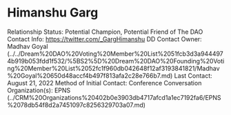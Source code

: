 # Himanshu Garg

Relationship Status: Potential Champion, Potential Friend of The DAO
Contact Info: https://twitter.com/_GargHimanshu
DD Contact Owner: Madhav Goyal (../../Dream%20DAO%20Voting%20Member%20List%2051fcb3d3a9444974b919b053fdd1f532/%5BS2%5D%20Dream%20DAO%20Founding%20Voting%20Member%20List%2052fc1f960db042648f12af3193841821/Madhav%20Goyal%20650d48accf4b497f813afa2c28e766b7.md)
Last Contact: August 21, 2022
Method of Initial Contact: Conference Conversation
Organization(s): EPNS (../CRM%20Organizations%20402b0e3903db4717afcd1a1ec7192fa6/EPNS%2078db54f8d2a7451097c8256329703a07.md)